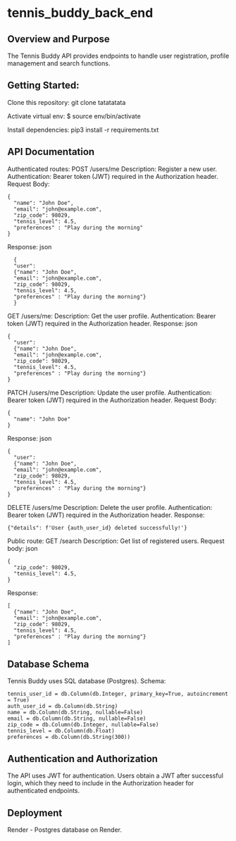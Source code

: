 # tennis_buddy_back_end

## Overview and Purpose
The Tennis Buddy API provides endpoints to handle user registration, profile management and search functions.


## Getting Started:
Clone this repository:
git clone tatatatata

Activate virtual env:
$ source env/bin/activate

Install dependencies:
pip3 install -r requirements.txt

## API Documentation
Authenticated routes:
POST /users/me
Description: Register a new user.
Authentication: Bearer token (JWT) required in the Authorization header.
Request Body:
```
{
  "name": "John Doe",
  "email": "john@example.com",
  "zip_code": 98029,
  "tennis_level": 4.5,
  "preferences" : "Play during the morning"
}
```
Response:
json
```
  {
  "user": 
  {"name": "John Doe",
  "email": "john@example.com",
  "zip_code": 98029,
  "tennis_level": 4.5,
  "preferences" : "Play during the morning"}
  }
```

GET /users/me:
Description: Get the user profile.
Authentication: Bearer token (JWT) required in the Authorization header.
Response:
json
```
{
  "user": 
  {"name": "John Doe",
  "email": "john@example.com",
  "zip_code": 98029,
  "tennis_level": 4.5,
  "preferences" : "Play during the morning"}
}
```
PATCH /users/me
Description: Update the user profile.
Authentication: Bearer token (JWT) required in the Authorization header.
Request Body:
```
{
  "name": "John Doe"
}
```
Response:
json
```
{
  "user": 
  {"name": "John Doe",
  "email": "john@example.com",
  "zip_code": 98029,
  "tennis_level": 4.5,
  "preferences" : "Play during the morning"}
}
```
DELETE /users/me
Description: Delete the user profile.
Authentication: Bearer token (JWT) required in the Authorization header.
Response:
```
{"details": f'User {auth_user_id} deleted successfully!'}
```
Public route:
GET /search
Description: Get list of registered users.
Request body:
json
```
{
  "zip_code": 98029,
  "tennis_level": 4.5,
}
```
Response: 
```
[
  {"name": "John Doe",
  "email": "john@example.com",
  "zip_code": 98029,
  "tennis_level": 4.5,
  "preferences" : "Play during the morning"}
]
```
## Database Schema

Tennis Buddy uses SQL database (Postgres). Schema:

    tennis_user_id = db.Column(db.Integer, primary_key=True, autoincrement = True)
    auth_user_id = db.Column(db.String)
    name = db.Column(db.String, nullable=False)
    email = db.Column(db.String, nullable=False)
    zip_code = db.Column(db.Integer, nullable=False)
    tennis_level = db.Column(db.Float)
    preferences = db.Column(db.String(300))

## Authentication and Authorization
The API uses JWT for authentication. Users obtain a JWT after successful login, which they need to include in the Authorization header for authenticated endpoints.

## Deployment
Render - Postgres database on Render. 
